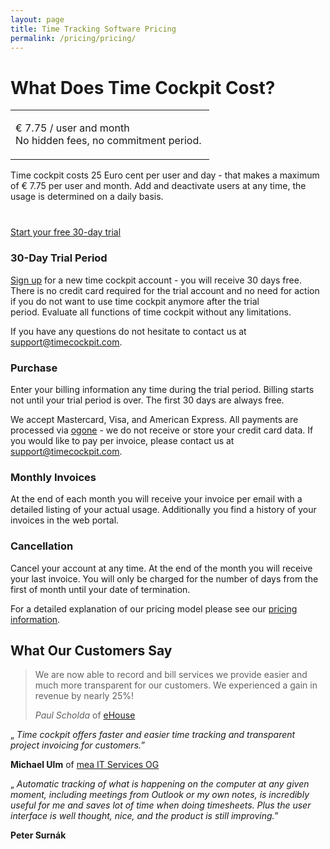```yaml
---
layout: page
title: Time Tracking Software Pricing
permalink: /pricing/pricing/
---
```


<h1>What Does Time Cockpit Cost?</h1>
<table class="highlightedTable" style="width: 100%;">
  <tbody>
    <tr>
      <td>
        <p class="highlighted">
          <span class="highlightedText">€ 7.75 / user and month</span>  <br />No hidden fees, no commitment period. <br /></p>
      </td>
    </tr>
  </tbody>
</table><p>Time cockpit costs 25 Euro cent per user and day - that makes a maximum of € 7.75 per user and month. Add and deactivate users at any time, the usage is determined on a daily basis.
		</p><p class="textaligncenter" style="margin-top: 40px;">
  <a onclick="_gaq.push(['_trackEvent', 'Create trial account', 'Pricing']);" href="{{site.baseurl}}/create-trial-account/" class="linkButtonMain">Start your free 30-day trial</a>
  <br />
</p>
<div class="row">
  <div class="col-sm-12 col-md-6">
    <h3>30-Day Trial Period
				</h3>
    <p>
      <a href="{{site.baseurl}}/create-trial-account/">Sign up</a> for a new time cockpit account - you will receive 30 days free. There is no credit card required for the trial account and no need for action if you do not want to use time cockpit anymore after the trial period. Evaluate all functions of time cockpit without any limitations.
				</p>
    <p>If you have any questions do not hesitate to contact us at <a href="mailto:support@timecockpit.com">support@timecockpit.com</a>.
				</p>
  </div>
  <div class="col-sm-12 col-md-6">
    <h3>Purchase
				</h3>
    <p>Enter your billing information any time during the trial period. Billing starts not until your trial period is over. The first 30 days are always free.
				</p>
    <p>We accept Mastercard, Visa, and American Express. All payments are processed via <a href="http://www.ogone.com" target="_blank">ogone</a> - we do not receive or store your credit card data. If you would like to pay per invoice, please contact us at <a href="mailto:support@timecockpit.com">support@timecockpit.com</a>.
				</p>
  </div>
  <div class="col-sm-12 col-md-6">
    <h3>Monthly Invoices
				</h3>
    <p>At the end of each month you will receive your invoice per email with a detailed listing of your actual usage. Additionally you find a history of your invoices in the web portal.
				</p>
  </div>
  <div class="col-sm-12 col-md-6">
    <h3>Cancellation
				</h3>
    <p>Cancel your account at any time. At the end of the month you will receive your last invoice. You will only be charged for the number of days from the first of month until your date of termination.
				</p>
  </div>
</div>
<p>
	For a detailed explanation of our pricing model please see our <a href="{{site.baseurl}}/impressum/nutzungstarif/">pricing information</a>.
</p>
<h2>What Our Customers Say</h2>
<blockquote>
  <p>We are now able to record and bill services we provide easier and much more transparent for our customers. We experienced a gain in revenue by nearly 25%!</p>
  <footer><cite>Paul Scholda</cite> of <a href="http://www.ehouse.at" target="_blank">eHouse</a></p></footer>
</blockquote>
  
 <p class="quote">
  <span class="quote">„</span>
  <em>Time cockpit offers faster and easier time tracking and transparent project invoicing for customers.</em>”</p><p class="customer">
  <strong>Michael Ulm</strong> of <a href="http://www.mea-it.com/" target="_blank">mea IT Services OG</a></p><p class="quote">
  <span class="quote">„</span>
  <em>Automatic tracking of what is happening on the computer at any given moment, including meetings from Outlook or my own notes, is incredibly useful for me and saves lot of time when doing timesheets. Plus the user interface is well thought, nice, and the product is still improving.</em>”</p><p class="customer">
  <strong>Peter Surnák</strong>
</p>